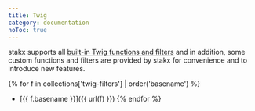 ```yaml
---
title: Twig
category: documentation
noToc: true
---
```


stakx supports all [built-in Twig functions and filters](https://twig.sensiolabs.org/doc/1.x/) and in addition, some custom functions and filters are provided by stakx for convenience and to introduce new features.

{% for f in collections['twig-filters'] | order('basename') %}
- [{{ f.basename }}]({{ url(f) }})
{% endfor %}
